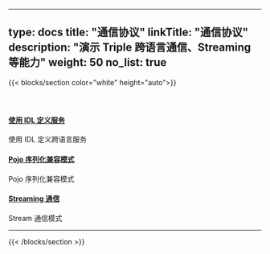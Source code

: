 
---
type: docs
title: "通信协议"
linkTitle: "通信协议"
description: "演示 Triple 跨语言通信、Streaming 等能力"
weight: 50
no_list: true
---

{{< blocks/section color="white" height="auto">}}
<div class="td-content list-page">
    <div class="lead"></div><header class="article-meta">
    </header><div class="row">
    <div class="col-sm col-md-6 mb-4 mb-md-0">
        <div class="h-100 card shadow" href="#">
            <div class="card-body">
                <h4 class="card-title">
                    <a href='{{< relref "./idl/" >}}'>使用 IDL 定义服务</a>
                </h4>
                <p>使用 IDL 定义跨语言服务</p>
            </div>
        </div>
    </div>
    <div class="col-sm col-md-6 mb-4 mb-md-0">
        <div class="h-100 card shadow" href="#">
            <div class="card-body">
                <h4 class="card-title">
                     <a href='{{< relref "./wrap/" >}}'>Pojo 序列化兼容模式</a>
                </h4>
                <p>Pojo 序列化兼容模式</p>
            </div>
        </div>
    </div>
    <div class="col-sm col-md-6 mb-4 mb-md-0">
        <div class="h-100 card shadow" href="#">
            <div class="card-body">
                <h4 class="card-title">
                     <a href='{{< relref "./streaming/" >}}'>Streaming 通信</a>
                </h4>
                <p>Stream 通信模式</p>
            </div>
        </div>
    </div>
</div>
<hr>
</div>

{{< /blocks/section >}}